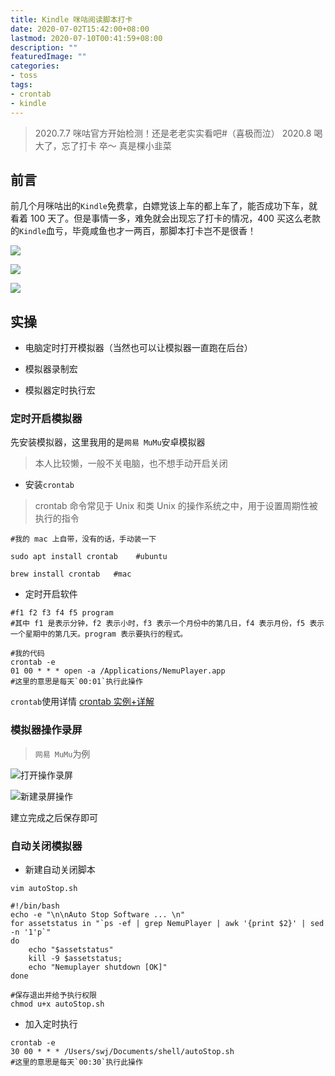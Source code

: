 ```yaml
---
title: Kindle 咪咕阅读脚本打卡
date: 2020-07-02T15:42:00+08:00
lastmod: 2020-07-10T00:41:59+08:00
description: ""
featuredImage: ""
categories:
- toss
tags:
- crontab
- kindle
---
```


> 2020.7.7 咪咕官方开始检测！还是老老实实看吧#（喜极而泣）
> 2020.8 喝大了，忘了打卡 卒～ 真是棵小韭菜

## 前言

前几个月咪咕出的`Kindle`免费拿，白嫖党该上车的都上车了，能否成功下车，就看着 100 天了。但是事情一多，难免就会出现忘了打卡的情况，400 买这么老款的`Kindle`血亏，毕竟咸鱼也才一两百，那脚本打卡岂不是很香！


![](https://cdn.zggsong.cn/2020/06/10/136fe79f3891f.jpg)

![](https://cdn.zggsong.cn/2020/06/14/26a52e7079a49.jpg)

![](https://cdn.zggsong.cn/2020/07/02/b6840bb59e81d.jpeg)


## 实操

- 电脑定时打开模拟器（当然也可以让模拟器一直跑在后台）

- 模拟器录制宏

- 模拟器定时执行宏

### 定时开启模拟器

先安装模拟器，这里我用的是`网易 MuMu`安卓模拟器

> 本人比较懒，一般不关电脑，也不想手动开启关闭

- 安装`crontab `

> crontab 命令常见于 Unix 和类 Unix 的操作系统之中，用于设置周期性被执行的指令

```
#我的 mac 上自带，没有的话，手动装一下

sudo apt install crontab    #ubuntu

brew install crontab   #mac
```

- 定时开启软件

```
#f1 f2 f3 f4 f5 program
#其中 f1 是表示分钟，f2 表示小时，f3 表示一个月份中的第几日，f4 表示月份，f5 表示一个星期中的第几天。program 表示要执行的程式。

#我的代码
crontab -e
01 00 * * * open -a /Applications/NemuPlayer.app
#这里的意思是每天`00:01`执行此操作
```

`crontab`使用详情 [crontab 实例+详解](https://blog.csdn.net/shaobingj126/article/details/5638006)

### 模拟器操作录屏

> `网易 MuMu`为例


![打开操作录屏](https://cdn.zggsong.cn/2020/07/02/f77c5615d975b.png)

![新建录屏操作](https://cdn.zggsong.cn/2020/07/02/af1b97287a9f4.png)

建立完成之后保存即可

### 自动关闭模拟器

- 新建自动关闭脚本

```
vim autoStop.sh

#!/bin/bash
echo -e "\n\nAuto Stop Software ... \n"
for assetstatus in "`ps -ef | grep NemuPlayer | awk '{print $2}' | sed -n '1'p`"
do
	echo "$assetstatus"
	kill -9 $assetstatus;
	echo "Nemuplayer shutdown [OK]"
done

#保存退出并给予执行权限
chmod u+x autoStop.sh
```

- 加入定时执行

```
crontab -e
30 00 * * * /Users/swj/Documents/shell/autoStop.sh
#这里的意思是每天`00:30`执行此操作
```

